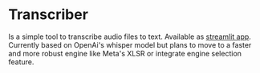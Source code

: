 # Transcriber

Is a simple tool to transcribe audio files to text. Available as [streamlit app](https://transcriber.streamlit.app).
Currently based on OpenAi's whisper model but plans to move to a faster and more robust engine like Meta's XLSR or integrate engine selection feature.

<!-- Plans to integrate speaker recognition and diarization  -->